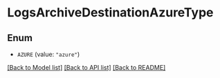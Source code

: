 # LogsArchiveDestinationAzureType

## Enum

- `AZURE` (value: `"azure"`)

[[Back to Model list]](../README.md#documentation-for-models) [[Back to API list]](../README.md#documentation-for-api-endpoints) [[Back to README]](../README.md)
